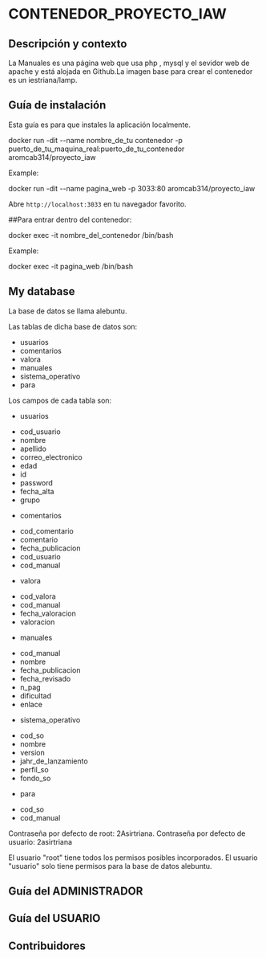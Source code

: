 # CONTENEDOR_PROYECTO_IAW


## Descripción y contexto

La Manuales es una página web  que usa php , mysql y el sevidor web de apache y está alojada en Github.La imagen base para crear el contenedor es un iestriana/lamp.


## Guía de instalación

Esta guía es para que instales la aplicación localmente.

docker run -dit --name nombre_de_tu contenedor -p puerto_de_tu_maquina_real:puerto_de_tu_contenedor aromcab314/proyecto_iaw 

Example:

docker run -dit --name pagina_web -p 3033:80 aromcab314/proyecto_iaw

Abre `http://localhost:3033` en tu navegador favorito.

##Para entrar dentro del contenedor:

docker exec -it nombre_del_contenedor /bin/bash

Example: 

docker exec -it pagina_web /bin/bash


## My database
La base de datos se llama alebuntu.

Las tablas de dicha base de datos son:

- usuarios
- comentarios
- valora
- manuales
- sistema_operativo
- para

Los campos de cada tabla son:

* usuarios
- cod_usuario
- nombre
- apellido
- correo_electronico
- edad
- id
- password
- fecha_alta
- grupo

* comentarios
- cod_comentario
- comentario
- fecha_publicacion
- cod_usuario
- cod_manual

* valora
- cod_valora
- cod_manual
- fecha_valoracion
- valoracion

* manuales
- cod_manual
- nombre
- fecha_publicacion
- fecha_revisado
- n_pag
- dificultad
- enlace

* sistema_operativo
- cod_so
- nombre
- version
- jahr_de_lanzamiento
- perfil_so
- fondo_so

* para
- cod_so
- cod_manual

Contraseña por defecto de root: 2Asirtriana.
Contraseña por defecto de usuario: 2asirtriana


El usuario "root" tiene todos los permisos posibles incorporados.
El usuario "usuario"  solo tiene permisos para la base de datos alebuntu.



## Guía del ADMINISTRADOR

## Guía del USUARIO


## Contribuidores




